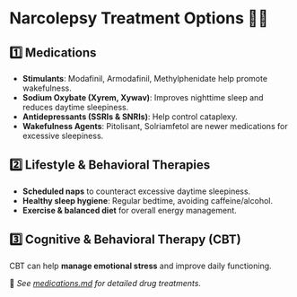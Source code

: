 # Narcolepsy Treatment Options 🏥💊

## 1️⃣ Medications
- **Stimulants**: Modafinil, Armodafinil, Methylphenidate help promote wakefulness.
- **Sodium Oxybate (Xyrem, Xywav)**: Improves nighttime sleep and reduces daytime sleepiness.
- **Antidepressants (SSRIs & SNRIs)**: Help control cataplexy.
- **Wakefulness Agents**: Pitolisant, Solriamfetol are newer medications for excessive sleepiness.

## 2️⃣ Lifestyle & Behavioral Therapies
- **Scheduled naps** to counteract excessive daytime sleepiness.
- **Healthy sleep hygiene**: Regular bedtime, avoiding caffeine/alcohol.
- **Exercise & balanced diet** for overall energy management.

## 3️⃣ Cognitive & Behavioral Therapy (CBT)
CBT can help **manage emotional stress** and improve daily functioning.

📌 *See [medications.md](medications.md) for detailed drug treatments.*
